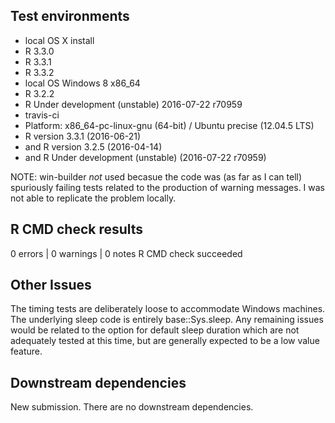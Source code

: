 ## Test environments
* local OS X install
 * R 3.3.0
 * R 3.3.1
 * R 3.3.2
* local OS Windows 8 x86_64
 * R 3.2.2
 * R Under development (unstable) 2016-07-22 r70959
* travis-ci
 * Platform: x86_64-pc-linux-gnu (64-bit) / Ubuntu precise (12.04.5 LTS)
 * R version 3.3.1 (2016-06-21)
 * and R version 3.2.5 (2016-04-14)
 * and R Under development (unstable) (2016-07-22 r70959)
 
NOTE: win-builder _not_ used becasue the code was (as far as I can tell) spuriously failing tests related to the production of warning messages.  I was not able to replicate the problem locally.

## R CMD check results
0 errors | 0 warnings | 0 notes
R CMD check succeeded

## Other Issues
The timing tests are deliberately loose to accommodate Windows machines.  The underlying sleep code is entirely base::Sys.sleep.  Any remaining issues would be related to the option for default sleep duration which are not adequately tested at this time, but are generally expected to be a low value feature.

## Downstream dependencies
New submission.  There are no downstream dependencies.
